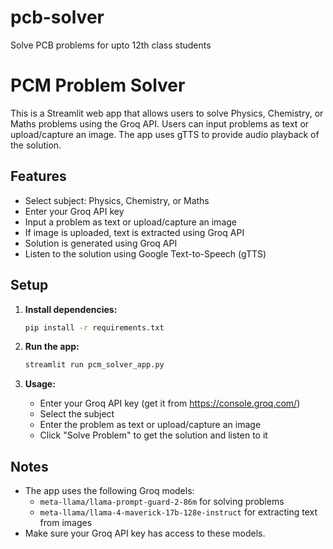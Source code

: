 # pcb-solver
Solve PCB problems for upto 12th class students
# PCM Problem Solver

This is a Streamlit web app that allows users to solve Physics, Chemistry, or Maths problems using the Groq API. Users can input problems as text or upload/capture an image. The app uses gTTS to provide audio playback of the solution.

## Features
- Select subject: Physics, Chemistry, or Maths
- Enter your Groq API key
- Input a problem as text or upload/capture an image
- If image is uploaded, text is extracted using Groq API
- Solution is generated using Groq API
- Listen to the solution using Google Text-to-Speech (gTTS)

## Setup

1. **Install dependencies:**
   ```bash
   pip install -r requirements.txt
   ```

2. **Run the app:**
   ```bash
   streamlit run pcm_solver_app.py
   ```

3. **Usage:**
   - Enter your Groq API key (get it from https://console.groq.com/)
   - Select the subject
   - Enter the problem as text or upload/capture an image
   - Click "Solve Problem" to get the solution and listen to it

## Notes
- The app uses the following Groq models:
  - `meta-llama/llama-prompt-guard-2-86m` for solving problems
  - `meta-llama/llama-4-maverick-17b-128e-instruct` for extracting text from images
- Make sure your Groq API key has access to these models. 
